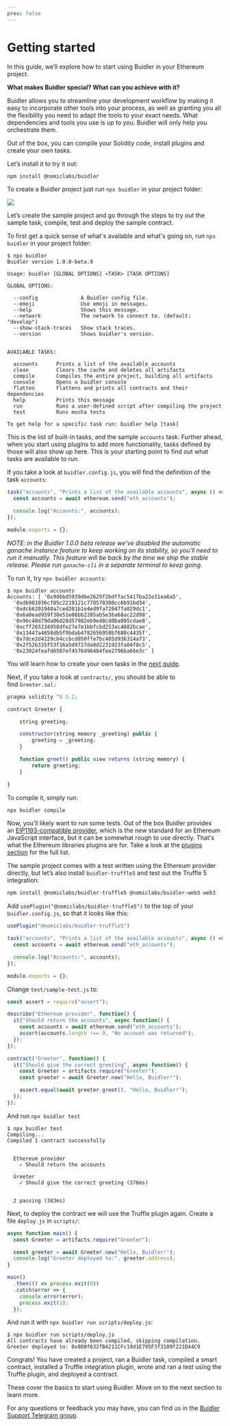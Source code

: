 ```yaml
---
prev: false
---
```


# Getting started

In this guide, we’ll explore how to start using Buidler in your Ethereum project.

**What makes Buidler special? What can you achieve with it?**

Buidler allows you to streamline your development workflow by making it easy to incorporate other tools into your process, as well as granting you all the flexibility you need to adapt the tools to your exact needs. What dependencies and tools you use is up to you. Buidler will only help you orchestrate them.

Out of the box, you can compile your Solidity code, install plugins and create your own tasks.

Let’s install it to try it out:

```bash
npm install @nomiclabs/buidler
```

To create a Buidler project just run `npx buidler` in your project folder:

![](https://cdn-images-1.medium.com/max/1600/1*Ri6bdhh0eIJTJT31dy6DhQ.png)

Let’s create the sample project and go through the steps to try out the sample task, compile, test and deploy the sample contract.

To first get a quick sense of what's available and what's going on, run `npx buidler` in your project folder:
```
$ npx buidler
Buidler version 1.0.0-beta.9

Usage: buidler [GLOBAL OPTIONS] <TASK> [TASK OPTIONS]

GLOBAL OPTIONS:

  --config              A Buidler config file.
  --emoji               Use emoji in messages.
  --help                Shows this message.
  --network             The network to connect to. (default: "develop")
  --show-stack-traces   Show stack traces.
  --version             Shows buidler's version.


AVAILABLE TASKS:

  accounts      Prints a list of the available accounts
  clean         Clears the cache and deletes all artifacts
  compile       Compiles the entire project, building all artifacts
  console       Opens a buidler console
  flatten       Flattens and prints all contracts and their dependencies
  help          Prints this message
  run           Runs a user-defined script after compiling the project
  test          Runs mocha tests

To get help for a specific task run: buidler help [task]
```

This is the list of built-in tasks, and the sample `accounts` task. Further ahead, when you start using plugins to add more functionality, tasks defined by those will also show up here. This is your starting point to find out what tasks are available to run. 

If you take a look at `buidler.config.js`, you will find the definition of the task `accounts`:

```js
task("accounts", "Prints a list of the available accounts", async () => {
  const accounts = await ethereum.send("eth_accounts");

  console.log("Accounts:", accounts);
});

module.exports = {};
```

_NOTE: in the Buidler 1.0.0 beta release we’ve disabled the automatic ganache instance feature to keep working on its stability, so you’ll need to run it manually. This feature will be back by the time we ship the stable release. Please run `ganache-cli` in a separate terminal to keep going._

To run it, try `npx buidler accounts`:

```
$ npx buidler accounts
Accounts: [ '0x9d6bd5939d6e2629f2bdffac5417ba22e31ea6a5',
  '0xdb981036cf05c2219121c778578300cc6b91bd34',
  '0xdc66201940a7ced201b1e4ed9fa72047fa029dc1',
  '0x6a0ead959f30e51e86bb2285ab5e36a68ac22d98',
  '0x9bc40d79da06d28d57982eb9e40cd0ba095cdae8',
  '0xcff265234958dfe27e7e1bbfcbd253ac4882bcae',
  '0x13447a4658db5f9bdab4f82656958b7688c4435f',
  '0x7dce2d4229cb4ccbcd050ffe7bc405d936314a73',
  '0x2f52b335f53f16a5d9727da8d2231923fa04f0c5',
  '0x23024feafd6587ef4576496484fee2796ba66e3c' ]
```

You will learn how to create your own tasks in the [next guide](/guides/create-task.md).

Next, if you take a look at `contracts/`, you should be able to find `Greeter.sol:`

```js
pragma solidity ^0.5.1;

contract Greeter {

    string greeting;

    constructor(string memory _greeting) public {
        greeting = _greeting;
    }

    function greet() public view returns (string memory) {
        return greeting;
    }

}
```

To compile it, simply run:

```bash
npx buidler compile
```

Now, you’ll likely want to run some tests. Out of the box Buidler provides an [EIP1193-compatible provider](https://eips.ethereum.org/EIPS/eip-1193), which is the new standard for an Ethereum JavaScript interface, but it can be somewhat rough to use directly. That's what the Ethereum libraries plugins are for. Take a look at the [plugins section](/plugins/) for the full list.

The sample project comes with a test written using the Ethereum provider directly, but let’s also install `buidler-truffle5` and test out the Truffle 5 integration:

```bash
npm install @nomiclabs/buidler-truffle5 @nomiclabs/buidler-web3 web3
```

Add `usePlugin("@nomiclabs/buidler-truffle5")` to the top of your `buidler.config.js`, so that it looks like this:
```js
usePlugin("@nomiclabs/buidler-truffle5")

task("accounts", "Prints a list of the available accounts", async () => {
  const accounts = await ethereum.send("eth_accounts");

  console.log("Accounts:", accounts);
});

module.exports = {};
```

Change `test/sample-test.js` to:

```js
const assert = require("assert");

describe("Ethereum provider", function() {
  it("Should return the accounts", async function() {
    const accounts = await ethereum.send("eth_accounts");
    assert(accounts.length !== 0, "No account was returned");
  });
});

contract("Greeter", function() {
  it("Should give the correct greeting", async function() {
    const Greeter = artifacts.require("Greeter");
    const greeter = await Greeter.new("Hello, Buidler!");

    assert.equal(await greeter.greet(), "Hello, Buidler!");
  });
});
```

And run `npx buidler test`

```
$ npx buidler test
Compiling...
Compiled 1 contract successfully


  Ethereum provider
    ✓ Should return the accounts

  Greeter
    ✓ Should give the correct greeting (376ms)


  2 passing (383ms)
```

Next, to deploy the contract we will use the Truffle plugin again. Create a file `deploy.js` in `scripts/`:

```js
async function main() {
  const Greeter = artifacts.require("Greeter");

  const greeter = await Greeter.new("Hello, Buidler!");
  console.log("Greeter deployed to:", greeter.address);
}

main()
  .then(() => process.exit(0))
  .catch(error => {
    console.error(error);
    process.exit(1);
  });
```
And run it with `npx buidler run scripts/deploy.js`:
```
$ npx buidler run scripts/deploy.js
All contracts have already been compiled, skipping compilation.
Greeter deployed to: 0x080f632fB4211CFc19d1E795F3f3109f221D44C9
```

Congrats! You have created a project, ran a Buidler task, compiled a smart contract, installed a Truffle integration plugin, wrote and ran a test using the Truffle plugin, and deployed a contract.

These cover the basics to start using Buidler. Move on to the next section to learn more.

For any questions or feedback you may have, you can find us in the [Buidler Support Telegram group](http://t.me/BuidlerSupport).
